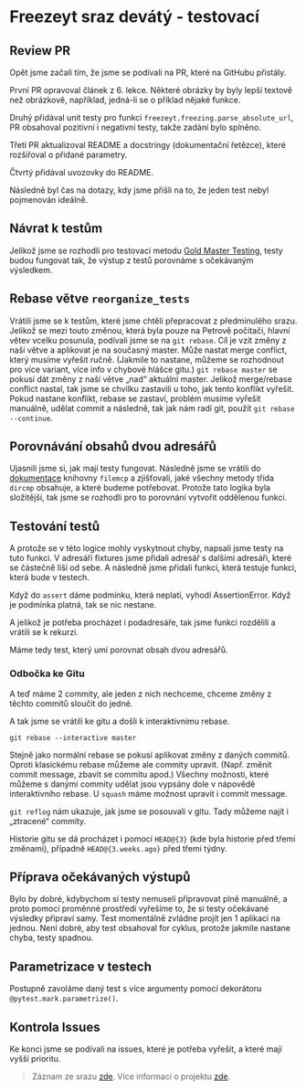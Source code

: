 # Freezeyt sraz devátý - testovací

## Review PR

Opět jsme začali tím, že jsme se podívali na PR, které na GitHubu přistály.

První PR opravoval článek z 6. lekce.
Některé obrázky by byly lepší textově než obrázkově,
například, jedná-li se o příklad nějaké funkce.

Druhý přidával unit testy pro funkci `freezeyt.freezing.parse_absolute_url`,
PR obsahoval pozitivní i negativní testy, takže zadání bylo splněno.

Třetí PR aktualizoval README a docstringy (dokumentační řetězce),
které rozšiřoval o přidané parametry.

Čtvrtý přidával uvozovky do README.

Následně byl čas na dotazy, kdy jsme přišli na to,
že jeden test nebyl pojmenován ideálně.


## Návrat k testům

Jelikož jsme se rozhodli pro testovací metodu
[Gold Master Testing](https://codeclimate.com/blog/gold-master-testing/),
testy budou fungovat tak, že výstup z testů porovnáme s očekávaným výsledkem.

## Rebase větve `reorganize_tests`

Vrátili jsme se k testům, které jsme chtěli přepracovat z předminulého srazu.
Jelikož se mezi touto změnou, která byla pouze na Petrově počítači,
hlavní větev vcelku posunula, podívali jsme se na `git rebase`.
Cíl je vzít změny z naší větve a aplikovat je na současný master.
Může nastat merge conflict, který musíme vyřešit ručně.
(Jakmile to nastane, můžeme se rozhodnout pro více variant,
více info v chybové hlášce gitu.)
`git rebase master` se pokusí dát změny z naší větve „nad“ aktuální master.
Jelikož merge/rebase conflict nastal, tak jsme se chvilku zastavili u toho,
jak tento konflikt vyřešit.
Pokud nastane konflikt, rebase se zastaví, problém musíme vyřešit manuálně,
udělat commit a následně, tak jak nám radí git, použít `git rebase --continue`.

## Porovnávání obsahů dvou adresářů

Ujasnili jsme si, jak mají testy fungovat.
Následně jsme se vrátili do
[dokumentace](https://docs.python.org/3/library/filecmp.html#filecmp.dircmp)
knihovny `filemcp` a zjišťovali, jaké všechny metody třída `dircmp` obsahuje,
a které budeme potřebovat.
Protože tato logika byla složitější,
tak jsme se rozhodli pro to porovnání vytvořit oddělenou funkci.

## Testování testů

A protože se v této logice mohly vyskytnout chyby,
napsali jsme testy na tuto funkci.
V adresáři fixtures jsme přidali adresář s dalšími adresáři,
které se částečně liší od sebe.
A následně jsme přidali funkci, která testuje funkci, která bude v testech.

Když do `assert` dáme podmínku, která neplatí, vyhodí AssertionError.
Když je podmínka platná, tak se nic nestane.

A jelikož je potřeba procházet i podadresáře,
tak jsme funkci rozdělili a vrátili se k rekurzi.

Máme tedy test, který umí porovnat obsah dvou adresářů.

### Odbočka ke Gitu

A teď máme 2 commity, ale jeden z nich nechceme,
chceme změny z těchto commitů sloučit do jedné.

A tak jsme se vrátili ke gitu a došli k interaktivnímu rebase.
```
git rebase --interactive master
```
Stejně jako normální rebase se pokusí aplikovat změny z daných commitů.
Oproti klasickému rebase můžeme ale commity upravit.
(Např. změnit commit message, zbavit se commitu apod.)
Všechny možnosti, které můžeme s danými commity udělat jsou vypsány dole
v nápovědě interaktivního rebase.
U `squash` máme možnost upravit i commit message.

`git reflog` nám ukazuje, jak jsme se posouvali v gitu.
Tady můžeme najít i „ztracené“ commity.

Historie gitu se dá procházet i pomocí `HEAD@{3}`
(kde byla historie před třemi změnami),
případně `HEAD@{3.weeks.ago}` před třemi týdny.

## Příprava očekávaných výstupů

Bylo by dobré, kdybychom si testy nemuseli připravovat plně manuálně,
a proto pomocí proměnné prostředí vyřešíme to,
že si testy očekávané výsledky připraví samy.
Test momentálně zvládne projít jen 1 aplikaci na jednou.
Není dobré, aby test obsahoval for cyklus,
protože jakmile nastane chyba, testy spadnou.

## Parametrizace v testech

Postupně zavoláme daný test s více argumenty pomocí dekorátoru
`@pytest.mark.parametrize()`.

## Kontrola Issues

Ke konci jsme se podívali na issues, které je potřeba vyřešit,
a které mají vyšší prioritu.

> Záznam ze srazu [zde](https://youtu.be/JQMvylmLs2Q).
> Více informací o projektu [zde](https://tinyurl.com/freezeyt).
